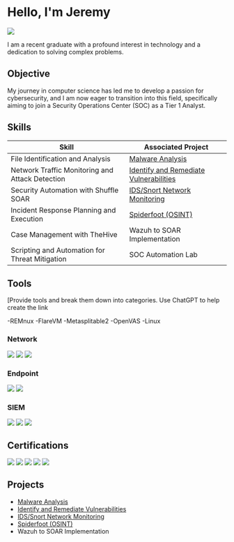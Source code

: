 # Hello, I'm Jeremy
<a href="https://linkedin.com/in/jeremy-castle-1160791a4/"><img src="https://img.shields.io/badge/-LinkedIn-0072b1?&style=for-the-badge&logo=linkedin&logoColor=white" /></a>



I am a recent graduate with a profound interest in technology and a dedication to solving complex problems.

## Objective


My journey in computer science has led me to develop a passion for cybersecurity, and I am now eager to transition into this field, specifically aiming to join a Security Operations Center (SOC) as a Tier 1 Analyst.

## Skills


| Skill                                         | Associated Project         |
|-----------------------------------------------|----------------------------|
| File Identification and Analysis              | <a href="https://github.com/Casttllee/Malware-Analysis">Malware Analysis</a>|
| Network Traffic Monitoring and Attack Detection | <a href="https://github.com/Casttllee/Identify-and-Remediate-Vulnerabilities">Identify and Remediate Vulnerabilities</a>|
| Security Automation with Shuffle SOAR         | <a href="https://github.com/Casttllee/IDS-Snort-Network-Monitoring/tree/main">IDS/Snort Network Monitoring</a>|
| Incident Response Planning and Execution      | <a href="https://github.com/Casttllee/Spiderfoot-OSINT-">Spiderfoot (OSINT)</a>|
| Case Management with TheHive                  | Wazuh to SOAR Implementation|
| Scripting and Automation for Threat Mitigation | SOC Automation Lab|

## Tools
[Provide tools and break them down into categories. Use ChatGPT to help create the link
<div>
    
</div>

-REMnux
-FlareVM
-Metasplitable2
-OpenVAS
-Linux

### Network
<div>
    <img src="https://img.shields.io/badge/-Wireshark-1679A7?&style=for-the-badge&logo=Wireshark&logoColor=white" />
    <img src="https://img.shields.io/badge/-Suricata-EF3B2D?&style=for-the-badge&logo=Suricata&logoColor=white" />
    <img src="https://img.shields.io/badge/-Zeek-777BB4?&style=for-the-badge&logo=Zeek&logoColor=white" />
</div>

### Endpoint
<div>
    <img src="https://img.shields.io/badge/-Microsoft_Defender_for_Endpoint-00A4EF?&style=for-the-badge&logo=Microsoft&logoColor=white" />
    <img src="https://img.shields.io/badge/-Velociraptor-4B275F?&style=for-the-badge&logo=Velociraptor&logoColor=white" />
</div>

### SIEM
<div>
    <img src="https://img.shields.io/badge/-Microsoft_Sentinel-0078D4?&style=for-the-badge&logo=Microsoft&logoColor=white" />
    <img src="https://img.shields.io/badge/-Splunk-000000?&style=for-the-badge&logo=Splunk&logoColor=white" />
    <img src="https://img.shields.io/badge/-Elastic-005571?&style=for-the-badge&logo=Elastic&logoColor=white" />
</div>

## Certifications
<div>
<img src="https://img.shields.io/badge/-Security%2B-FF0000?&style=for-the-badge&logo=CompTIA&logoColor=white" />
<img src="https://img.shields.io/badge/-Network%2B-007ACC?&style=for-the-badge&logo=CompTIA&logoColor=white" />
<img src="https://img.shields.io/badge/-A%2B-4D4D4D?&style=for-the-badge&logo=CompTIA&logoColor=white" />
<img src="https://img.shields.io/badge/-CDSA-006400?&style=for-the-badge&logoColor=white" />
<img src="https://img.shields.io/badge/-CCD-000080?&style=for-the-badge&logoColor=white" />
</div>

## Projects
- <a href="https://github.com/Casttllee/Malware-Analysis">Malware Analysis</a>
- <a href="https://github.com/Casttllee/Identify-and-Remediate-Vulnerabilities">Identify and Remediate Vulnerabilities</a>
- <a href="https://github.com/Casttllee/IDS-Snort-Network-Monitoring/tree/main">IDS/Snort Network Monitoring</a>
- <a href="https://github.com/Casttllee/Spiderfoot-OSINT-">Spiderfoot (OSINT)</a>
- Wazuh to SOAR Implementation
